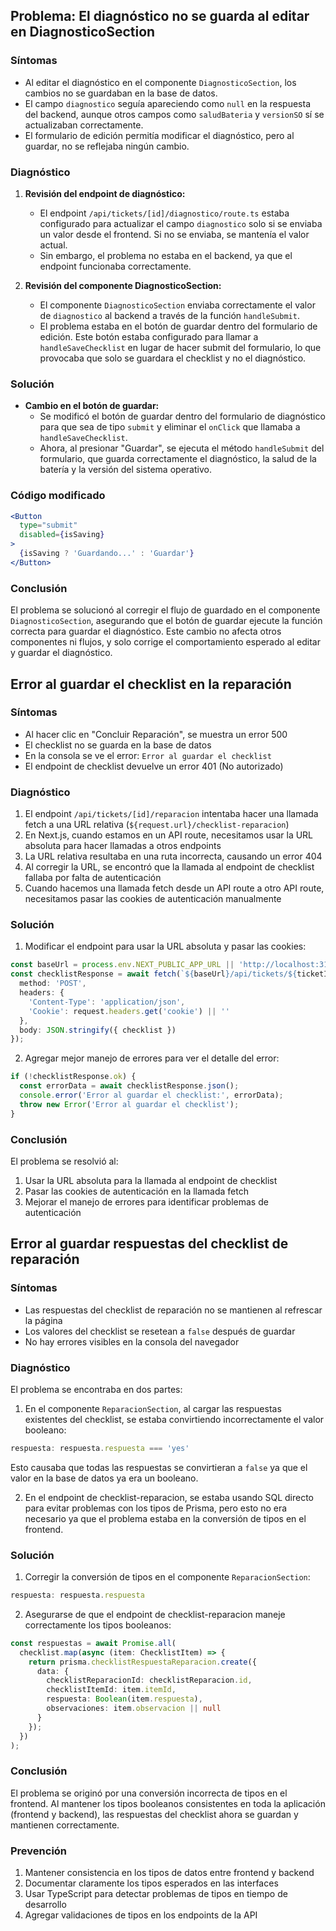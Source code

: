 ## Problema: El diagnóstico no se guarda al editar en DiagnosticoSection

### Síntomas
- Al editar el diagnóstico en el componente `DiagnosticoSection`, los cambios no se guardaban en la base de datos.
- El campo `diagnostico` seguía apareciendo como `null` en la respuesta del backend, aunque otros campos como `saludBateria` y `versionSO` sí se actualizaban correctamente.
- El formulario de edición permitía modificar el diagnóstico, pero al guardar, no se reflejaba ningún cambio.

### Diagnóstico
1. **Revisión del endpoint de diagnóstico:**
   - El endpoint `/api/tickets/[id]/diagnostico/route.ts` estaba configurado para actualizar el campo `diagnostico` solo si se enviaba un valor desde el frontend. Si no se enviaba, se mantenía el valor actual.
   - Sin embargo, el problema no estaba en el backend, ya que el endpoint funcionaba correctamente.

2. **Revisión del componente DiagnosticoSection:**
   - El componente `DiagnosticoSection` enviaba correctamente el valor de `diagnostico` al backend a través de la función `handleSubmit`.
   - El problema estaba en el botón de guardar dentro del formulario de edición. Este botón estaba configurado para llamar a `handleSaveChecklist` en lugar de hacer submit del formulario, lo que provocaba que solo se guardara el checklist y no el diagnóstico.

### Solución
- **Cambio en el botón de guardar:**
  - Se modificó el botón de guardar dentro del formulario de diagnóstico para que sea de tipo `submit` y eliminar el `onClick` que llamaba a `handleSaveChecklist`.
  - Ahora, al presionar "Guardar", se ejecuta el método `handleSubmit` del formulario, que guarda correctamente el diagnóstico, la salud de la batería y la versión del sistema operativo.

### Código modificado
```jsx
<Button
  type="submit"
  disabled={isSaving}
>
  {isSaving ? 'Guardando...' : 'Guardar'}
</Button>
```

### Conclusión
El problema se solucionó al corregir el flujo de guardado en el componente `DiagnosticoSection`, asegurando que el botón de guardar ejecute la función correcta para guardar el diagnóstico. Este cambio no afecta otros componentes ni flujos, y solo corrige el comportamiento esperado al editar y guardar el diagnóstico.

## Error al guardar el checklist en la reparación

### Síntomas
- Al hacer clic en "Concluir Reparación", se muestra un error 500
- El checklist no se guarda en la base de datos
- En la consola se ve el error: `Error al guardar el checklist`
- El endpoint de checklist devuelve un error 401 (No autorizado)

### Diagnóstico
1. El endpoint `/api/tickets/[id]/reparacion` intentaba hacer una llamada fetch a una URL relativa (`${request.url}/checklist-reparacion`)
2. En Next.js, cuando estamos en un API route, necesitamos usar la URL absoluta para hacer llamadas a otros endpoints
3. La URL relativa resultaba en una ruta incorrecta, causando un error 404
4. Al corregir la URL, se encontró que la llamada al endpoint de checklist fallaba por falta de autenticación
5. Cuando hacemos una llamada fetch desde un API route a otro API route, necesitamos pasar las cookies de autenticación manualmente

### Solución
1. Modificar el endpoint para usar la URL absoluta y pasar las cookies:
```typescript
const baseUrl = process.env.NEXT_PUBLIC_APP_URL || 'http://localhost:3100';
const checklistResponse = await fetch(`${baseUrl}/api/tickets/${ticketId}/checklist-reparacion`, {
  method: 'POST',
  headers: {
    'Content-Type': 'application/json',
    'Cookie': request.headers.get('cookie') || ''
  },
  body: JSON.stringify({ checklist })
});
```

2. Agregar mejor manejo de errores para ver el detalle del error:
```typescript
if (!checklistResponse.ok) {
  const errorData = await checklistResponse.json();
  console.error('Error al guardar el checklist:', errorData);
  throw new Error('Error al guardar el checklist');
}
```

### Conclusión
El problema se resolvió al:
1. Usar la URL absoluta para la llamada al endpoint de checklist
2. Pasar las cookies de autenticación en la llamada fetch
3. Mejorar el manejo de errores para identificar problemas de autenticación 

## Error al guardar respuestas del checklist de reparación

### Síntomas
- Las respuestas del checklist de reparación no se mantienen al refrescar la página
- Los valores del checklist se resetean a `false` después de guardar
- No hay errores visibles en la consola del navegador

### Diagnóstico
El problema se encontraba en dos partes:

1. En el componente `ReparacionSection`, al cargar las respuestas existentes del checklist, se estaba convirtiendo incorrectamente el valor booleano:
```typescript
respuesta: respuesta.respuesta === 'yes'
```
Esto causaba que todas las respuestas se convirtieran a `false` ya que el valor en la base de datos ya era un booleano.

2. En el endpoint de checklist-reparacion, se estaba usando SQL directo para evitar problemas con los tipos de Prisma, pero esto no era necesario ya que el problema estaba en la conversión de tipos en el frontend.

### Solución
1. Corregir la conversión de tipos en el componente `ReparacionSection`:
```typescript
respuesta: respuesta.respuesta
```

2. Asegurarse de que el endpoint de checklist-reparacion maneje correctamente los tipos booleanos:
```typescript
const respuestas = await Promise.all(
  checklist.map(async (item: ChecklistItem) => {
    return prisma.checklistRespuestaReparacion.create({
      data: {
        checklistReparacionId: checklistReparacion.id,
        checklistItemId: item.itemId,
        respuesta: Boolean(item.respuesta),
        observaciones: item.observacion || null
      }
    });
  })
);
```

### Conclusión
El problema se originó por una conversión incorrecta de tipos en el frontend. Al mantener los tipos booleanos consistentes en toda la aplicación (frontend y backend), las respuestas del checklist ahora se guardan y mantienen correctamente.

### Prevención
1. Mantener consistencia en los tipos de datos entre frontend y backend
2. Documentar claramente los tipos esperados en las interfaces
3. Usar TypeScript para detectar problemas de tipos en tiempo de desarrollo
4. Agregar validaciones de tipos en los endpoints de la API 